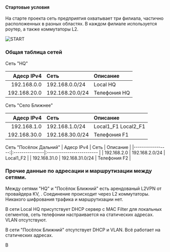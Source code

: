 #### Стартовые условия

На старте проекта сеть предприятия охватывает три филиала, частично расположенных в разных областях. В каждом филиале используется роутер, а также коммутаторы L2. 

![START](https://github.com/user-attachments/assets/c1da4b47-20ee-4db2-820f-48b02ee84131)


### Общая таблица сетей

Сеть "HQ"

| Адеср IPv4     | Сеть    | Описание   |
|-----------------:|:---------------|:------------------------- |
| 192.168.0.0   | 192.168.0.0/24  | Local HQ |
| 192.168.20.0    | 192.168.20.0/24  | Телефония HQ | 

Сеть "Село Ближнее"

| Адеср IPv4     | Сеть    | Описание   |
|-----------------:|:---------------|:------------------------- |
| 192.168.1.0   | 192.168.1.0/24  | Local1_F1 Local2_F1 |
| 192.168.30.0    | 192.168.30.0/24  | Телефония F1 | 

Сеть "Посёлок Дальний"
| Адеср IPv4     | Сеть    | Описание   |
|-----------------:|:---------------|:------------------------- |
| 192.168.2.0   | 192.168.2.0/24  | Local1_F2 |
| 192.168.31.0    | 192.168.31.0/24  | Телефония F2 | 

### Прочие данные по адресации и маршрутизации между сетями.

Между сетями "HQ" и "Посёлок Ближний" есть арендованый L2VPN от провайдера KV, . Соединение происходит через L2 коммутаторы. Никакого шифрования трафика и маршрутизации нет.

В сети Local HQ присутствует DHCP сервер с MAC Filter для локальных сегментов, сеть телефонии настраивается на статических адресах. VLAN отсутствуют.

В сети "Посёлок Ближний" отсутствует DHCP и VLAN. Всё работает на статических адресах.

В 
